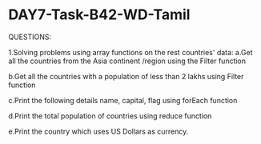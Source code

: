 # DAY7-Task-B42-WD-Tamil
QUESTIONS:

1.Solving problems using array functions on the rest countries' data:
a.Get all the countries from the Asia continent /region using the Filter function

b.Get all the countries with a population of less than 2 lakhs using Filter function

c.Print the following details name, capital, flag using forEach function

d.Print the total population of countries using reduce function

e.Print the country which uses US Dollars as currency.

